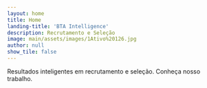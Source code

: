 ```yaml
---
layout: home
title: Home
landing-title: 'BTA Intelligence'
description: Recrutamento e Seleção
image: main/assets/images/1Ativo%20126.jpg
author: null
show_tile: false
---
```


Resultados inteligentes em recrutamento e seleção. Conheça nosso trabalho.
